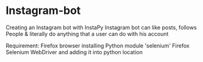 # Instagram-bot
Creating an Instagram bot with InstaPy
Instagram bot can like posts, follows People & literally do anything that a user can do with his account 

Requirement:
Firefox browser
installing Python module 'selenium'
Firefox Selenium WebDriver and adding it into python location
